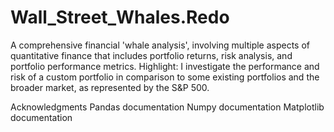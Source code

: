 # Wall_Street_Whales.Redo
A comprehensive financial 'whale analysis', involving multiple aspects of quantitative finance that includes portfolio returns, risk analysis, and portfolio performance metrics. Highlight: I investigate the performance and risk of a custom portfolio in comparison to some existing portfolios and the broader market, as represented by the S&amp;P 500.

Acknowledgments
Pandas documentation
Numpy documentation
Matplotlib documentation

